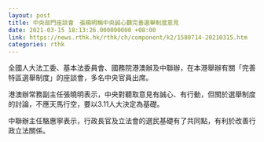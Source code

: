 ```yaml
---
layout: post
title: 中央部門座談會　張曉明稱中央誠心聽完善選舉制度意見
date: 2021-03-15 18:13:26.000000000 +08:00
link: https://news.rthk.hk/rthk/ch/component/k2/1580714-20210315.htm
categories: rthk
---
```


全國人大法工委、基本法委員會、國務院港澳辦及中聯辦，在本港舉辦有關「完善特區選舉制度」的座談會，多名中央官員出席。

港澳辦常務副主任張曉明表示，中央對聽取意見有誠心、有行動，但關於選舉制度的討論，不應天馬行空，要以3.11人大決定為基礎。

中聯辦主任駱惠寧表示，行政長官及立法會的選民基礎有了共同點，有利於改善行政立法關係。
